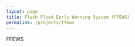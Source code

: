 ```yaml
---
layout: page
title: Flash Flood Early Warning System (FFEWS)
permalink: /projects/ffews
---
```

FFEWS